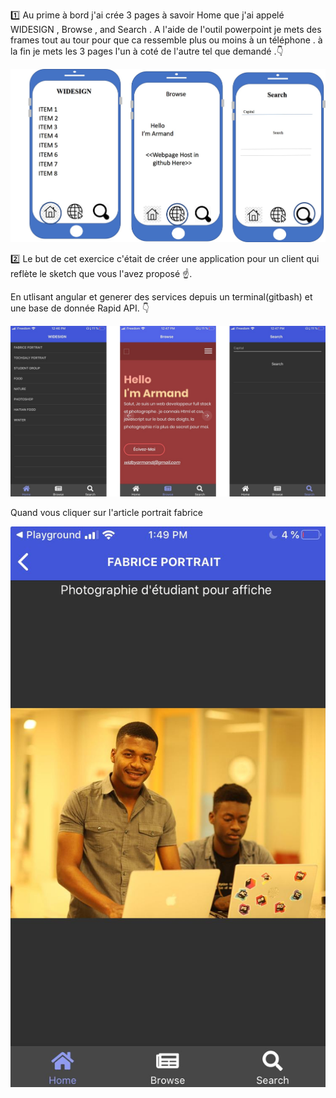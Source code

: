 



:one: Au prime à bord  j'ai crée 3 pages à savoir Home que j'ai appelé WIDESIGN , Browse , and Search . A l'aide de l'outil powerpoint je mets des frames tout au tour pour que ca ressemble plus ou moins à un téléphone . à la fin je mets les 3 pages l'un à coté de l'autre tel que demandé .:point_down:

![image](Picture2.jpg)



:two:  Le but de cet exercice c'était de créer une application pour un client qui reflète le sketch que vous l'avez proposé :point_up:.

En utlisant angular et generer des services depuis un terminal(gitbash) et une base de donnée Rapid API. :point_down:


![image](Picture3.jpg)



Quand vous cliquer sur l'article portrait fabrice

![image](portrait.jpg)
